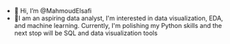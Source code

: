 - 👋 Hi, I’m @MahmoudElsafi
- 👀I am an aspiring data analyst, I'm interested in data visualization, EDA, and machine learning. Currently, I'm polishing my Python skills and the next stop will be SQL and data visualization tools


<!---
MahmoudElsafi/MahmoudElsafi is a ✨ special ✨ repository because its `README.md` (this file) appears on your GitHub profile.
You can click the Preview link to take a look at your changes.
--->
